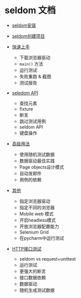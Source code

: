 # seldom 文档

* [seldom安装](./installation.md)

* [seldom创建项目](./create_project.md)

* [快速上手](./quickstart.md)
  * 下载浏览器驱动
  * `main()` 方法
  * 运行测试
  * 失败重跑 & 截图
  * 测试报告

* [seledom API](./seldom_api.md)
  * 查找元素
  * fixture
  * 断言
  * 跳过测试用例
  * seldom API
  * 键盘操作

* [高级用法](./advanced.md)
  * 使用随机测试数据
  * 数据驱动最佳实践
  * Page objects设计模式
  * 自动发邮件
  * 用例的依赖

* [其他](./other.md)
  * 指定浏览器驱动
  * 指定不同的浏览器
  * Mobile web 模式
  * 开启headless模式
  * 开放浏览器配置能力
  * Selenium Grid
  * 在pycharm中运行测试

* [HTTP接口测试](./http.md)
  * seldom vs request+unittest
  * 运行测试
  * 更强大的断言
  * 接口数据依赖
  * 数据驱动
  * 随机生成测试数据
